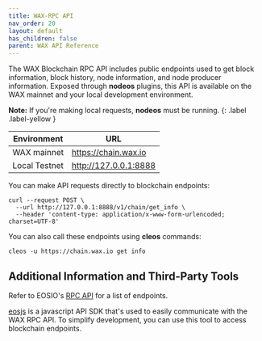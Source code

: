 ```yaml
---
title: WAX-RPC API
nav_order: 20
layout: default
has_children: false
parent: WAX API Reference
---
```


The WAX Blockchain RPC API includes public endpoints used to get block information, block history, node information, and node producer information. Exposed through **nodeos** plugins, this API is available on the WAX mainnet and your local development environment. 

<strong>Note:</strong> If you're making local requests, <strong>nodeos</strong> must be running.
{: .label .label-yellow }


| Environment | URL |
| --- | ----------- |
| WAX mainnet | https://chain.wax.io |
| Local Testnet | http://127.0.0.1:8888 |

You can make API requests directly to blockchain endpoints:

```
curl --request POST \
  --url http://127.0.0.1:8888/v1/chain/get_info \
  --header 'content-type: application/x-www-form-urlencoded; charset=UTF-8'
```

You can also call these endpoints using **cleos** commands:

```
cleos -u https://chain.wax.io get info
```

## Additional Information and Third-Party Tools

Refer to EOSIO's <a href="https://developers.eos.io/eosio-nodeos/reference" target="_blank">RPC API</a> for a list of endpoints.

<a href="https://github.com/EOSIO/eosjs" target="_blank">eosjs</a> is a javascript API SDK that's used to easily communicate with the WAX RPC API. To simplify development, you can use this tool to access blockchain endpoints.